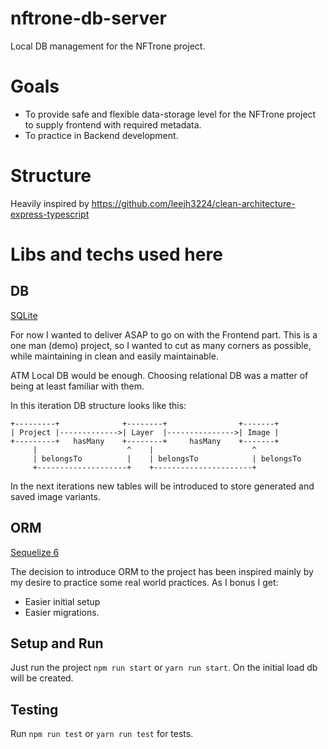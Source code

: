 # nftrone-db-server
Local DB management for the NFTrone project.

# Goals
- To provide safe and flexible data-storage level for the NFTrone project to supply frontend with required metadata.
- To practice in Backend development. 

# Structure 
Heavily inspired by 
https://github.com/leejh3224/clean-architecture-express-typescript



# Libs and techs used here
## DB 
[SQLite](https://www.sqlite.org/)

For now I wanted to deliver ASAP to go on with the Frontend part. This is a one man (demo) project, so I wanted to cut as many corners as possible, while maintaining in clean and easily maintainable.

ATM Local DB would be enough. Choosing relational DB was a matter of being at least familiar with them.

In this iteration DB structure looks like this: 
```
+---------+              +--------+                +-------+
| Project |------------->| Layer  |--------------->| Image |
+---------+   hasMany    +--------+     hasMany    +-------+
     |                    ^    |                      ^
     | belongsTo          |    | belongsTo            | belongsTo
     +--------------------+    +----------------------+  
```

In the next iterations new tables will be introduced to store generated and saved image variants. 

## ORM
[Sequelize 6](https://sequelize.org/)

The decision to introduce ORM to the project has been inspired mainly by my desire to practice some real world practices. As I bonus I get: 
- Easier initial setup
- Easier migrations.

## Setup and Run
Just run the project `npm run start` or `yarn run start`.
On the initial load db will be created. 

## Testing
Run `npm run test` or `yarn run test` for tests.

